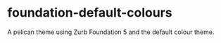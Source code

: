 foundation-default-colours
==========================

A pelican theme using Zurb Foundation 5 and the default colour theme.
